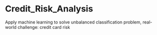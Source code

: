 # Credit_Risk_Analysis
Apply machine learning to solve unbalanced classification problem, real-world challenge: credit card risk
